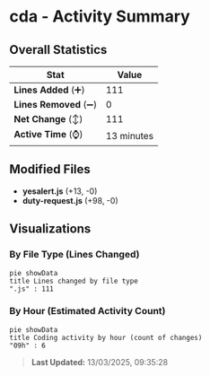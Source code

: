 # cda - Activity Summary 

## Overall Statistics

| Stat                   | Value                                                             |
| ---------------------- | ----------------------------------------------------------------- |
| **Lines Added** (➕)   | 111                                          |
| **Lines Removed** (➖) | 0                                        |
| **Net Change** (↕)    | 111                |
| **Active Time** (⌚)   | 13 minutes |


## Modified Files
- **yesalert.js** (+13, -0)
- **duty-request.js** (+98, -0)

## Visualizations

### By File Type (Lines Changed)

```mermaid
pie showData
title Lines changed by file type
".js" : 111
```

### By Hour (Estimated Activity Count)

```mermaid
pie showData
title Coding activity by hour (count of changes)
"09h" : 6
```


> **Last Updated:** 13/03/2025, 09:35:28